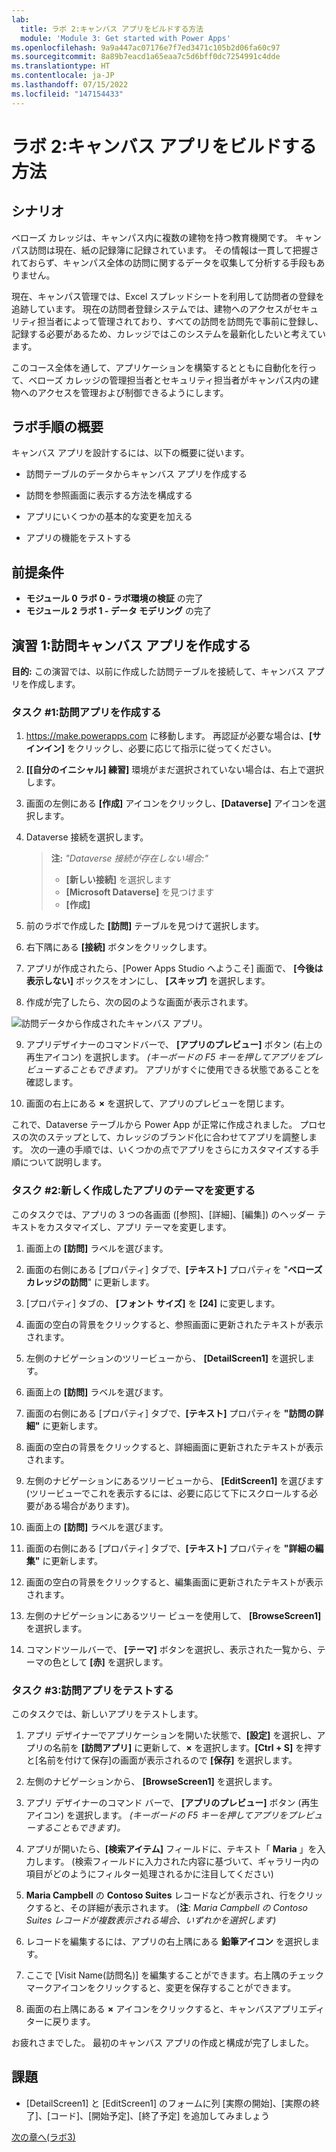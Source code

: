 ```yaml
---
lab:
  title: ラボ 2:キャンバス アプリをビルドする方法
  module: 'Module 3: Get started with Power Apps'
ms.openlocfilehash: 9a9a447ac07176e7f7ed3471c105b2d06fa60c97
ms.sourcegitcommit: 8a89b7eacd1a65eaa7c5d6bff0dc7254991c4dde
ms.translationtype: HT
ms.contentlocale: ja-JP
ms.lasthandoff: 07/15/2022
ms.locfileid: "147154433"
---
```

# <a name="lab-2-how-to-build-a-canvas-app"></a>ラボ 2:キャンバス アプリをビルドする方法

## <a name="scenario"></a>シナリオ

ベローズ カレッジは、キャンパス内に複数の建物を持つ教育機関です。 キャンパス訪問は現在、紙の記録簿に記録されています。 その情報は一貫して把握されておらず、キャンパス全体の訪問に関するデータを収集して分析する手段もありません。

現在、キャンパス管理では、Excel スプレッドシートを利用して訪問者の登録を追跡しています。 現在の訪問者登録システムでは、建物へのアクセスがセキュリティ担当者によって管理されており、すべての訪問を訪問先で事前に登録し、記録する必要があるため、カレッジではこのシステムを最新化したいと考えています。

このコース全体を通して、アプリケーションを構築するとともに自動化を行って、ベローズ カレッジの管理担当者とセキュリティ担当者がキャンパス内の建物へのアクセスを管理および制御できるようにします。

## <a name="high-level-lab-steps"></a>ラボ手順の概要

キャンバス アプリを設計するには、以下の概要に従います。

- 訪問テーブルのデータからキャンバス アプリを作成する

- 訪問を参照画面に表示する方法を構成する

- アプリにいくつかの基本的な変更を加える

- アプリの機能をテストする

## <a name="prerequisites"></a>前提条件

- **モジュール 0 ラボ 0 - ラボ環境の検証** の完了
- **モジュール 2 ラボ 1 - データ モデリング** の完了

## <a name="exercise-1-create-visits-canvas-app"></a>演習 1:訪問キャンバス アプリを作成する

**目的:** この演習では、以前に作成した訪問テーブルを接続して、キャンバス アプリを作成します。

### <a name="task-1-create-the-visits-app"></a>タスク \#1:訪問アプリを作成する

1.  <https://make.powerapps.com> に移動します。 再認証が必要な場合は、**[サインイン]** をクリックし、必要に応じて指示に従ってください。

2.  **[[自分のイニシャル] 練習]** 環境がまだ選択されていない場合は、右上で選択します。

3.  画面の左側にある **[作成]** アイコンをクリックし、**[Dataverse]** アイコンを選択します。

4.  Dataverse 接続を選択します。

    > **注:** *"Dataverse 接続が存在しない場合:"*
    > - **[新しい接続]** を選択します
    > - **[Microsoft Dataverse]** を見つけます
    > - **[作成]**

5.  前のラボで作成した **[訪問]** テーブルを見つけて選択します。

6.  右下隅にある **[接続]** ボタンをクリックします。

7.  アプリが作成されたら、[Power Apps Studio へようこそ] 画面で、 **[今後は表示しない]** ボックスをオンにし、 **[スキップ]** を選択します。

8.  作成が完了したら、次の図のような画面が表示されます。

![訪問データから作成されたキャンバス アプリ。](media/2-canvas-app-from-data.png)

9. アプリデザイナーのコマンドバーで、 **[アプリのプレビュー]** ボタン (右上の再生アイコン) を選択します。 *(キーボードの F5 キーを押してアプリをプレビューすることもできます)。* アプリがすぐに使用できる状態であることを確認します。

10. 画面の右上にある **×** を選択して、アプリのプレビューを閉じます。

これで、Dataverse テーブルから Power App が正常に作成されました。 プロセスの次のステップとして、カレッジのブランド化に合わせてアプリを調整します。 次の一連の手順では、いくつかの点でアプリをさらにカスタマイズする手順について説明します。

### <a name="task-2-modify-and-theme-the-newly-created-app"></a>タスク \#2:新しく作成したアプリのテーマを変更する

このタスクでは、アプリの 3 つの各画面 ([参照]、[詳細]、[編集]) のヘッダー テキストをカスタマイズし、アプリ テーマを変更します。

1.  画面上の **[訪問]** ラベルを選びます。

1.  画面の右側にある [プロパティ] タブで、**[テキスト]** プロパティを "**ベローズカレッジの訪問**" に更新します。

1. [プロパティ] タブの、 **[フォント サイズ]** を **[24]** に変更します。

1.  画面の空白の背景をクリックすると、参照画面に更新されたテキストが表示されます。

1.  左側のナビゲーションのツリービューから、 **[DetailScreen1]** を選択します。

1.  画面上の **[訪問]** ラベルを選びます。

1.  画面の右側にある [プロパティ] タブで、**[テキスト]** プロパティを **"訪問の詳細"** に更新します。

1.  画面の空白の背景をクリックすると、詳細画面に更新されたテキストが表示されます。

1.  左側のナビゲーションにあるツリービューから、 **[EditScreen1]** を選びます (ツリービューでこれを表示するには、必要に応じて下にスクロールする必要がある場合があります)。

1.  画面上の **[訪問]** ラベルを選びます。

1.  画面の右側にある [プロパティ] タブで、**[テキスト]** プロパティを **"詳細の編集"** に更新します。

1.  画面の空白の背景をクリックすると、編集画面に更新されたテキストが表示されます。

1. 左側のナビゲーションにあるツリー ビューを使用して、 **[BrowseScreen1]** を選択します。

1. コマンドツールバーで、 **[テーマ]** ボタンを選択し、表示された一覧から、テーマの色として **[赤]** を選択します。

### <a name="task-3-test-your-visits-app"></a>タスク \#3:訪問アプリをテストする

このタスクでは、新しいアプリをテストします。

1.  アプリ デザイナーでアプリケーションを開いた状態で、**[設定]** を選択し、アプリの名前を **[訪問アプリ]** に更新して、**×** を選択します。**[Ctrl + S]** を押すと[名前を付けて保存]の画面が表示されるので **[保存]** を選択します。

3.  左側のナビゲーションから、 **[BrowseScreen1]** を選択します。

4.  アプリ デザイナーのコマンド バーで、 **[アプリのプレビュー]** ボタン (再生アイコン) を選択します。 *(キーボードの F5 キーを押してアプリをプレビューすることもできます)。*

4.  アプリが開いたら、**[検索アイテム]** フィールドに、テキスト「 **Maria** 」を入力します。 (検索フィールドに入力された内容に基づいて、ギャラリー内の項目がどのようにフィルター処理されるかに注目してください)

5.  **Maria Campbell** の **Contoso Suites** レコードなどが表示され、行をクリックすると、その詳細が表示されます。 (**注**: *Maria Campbell の Contoso Suites レコードが複数表示される場合、いずれかを選択します)*

6.  レコードを編集するには、アプリの右上隅にある **鉛筆アイコン** を選択します。

7.  ここで [Visit Name(訪問名)] を編集することができます。右上隅のチェックマークアイコンをクリックすると、変更を保存することができます。

8.  画面の右上隅にある **×** アイコンをクリックすると、キャンバスアプリエディターに戻ります。

お疲れさまでした。 最初のキャンバス アプリの作成と構成が完了しました。

## <a name="challenges"></a>課題

- [DetailScreen1] と [EditScreen1] のフォームに列 [実際の開始]、[実際の終了]、[コード]、[開始予定]、[終了予定] を追加してみましょう

[次の章へ(ラボ3)](https://github.com/hamabe-12/PL-900/blob/main/Instructions/Labs/LAB%5BPL-900%5D_M03Lab03_Model_App.md)